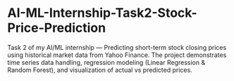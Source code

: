 # AI-ML-Internship-Task2-Stock-Price-Prediction
Task 2 of my AI/ML internship — Predicting short-term stock closing prices using historical market data from Yahoo Finance. The project demonstrates time series data handling, regression modeling (Linear Regression &amp; Random Forest), and visualization of actual vs predicted prices.
